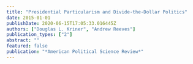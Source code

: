 ```yaml
---
title: "Presidential Particularism and Divide-the-Dollar Politics"
date: 2015-01-01
publishDate: 2020-06-15T17:05:33.016445Z
authors: ["Douglas L. Kriner", "Andrew Reeves"]
publication_types: ["2"]
abstract: ""
featured: false
publication: "*American Political Science Review*"
---
```


